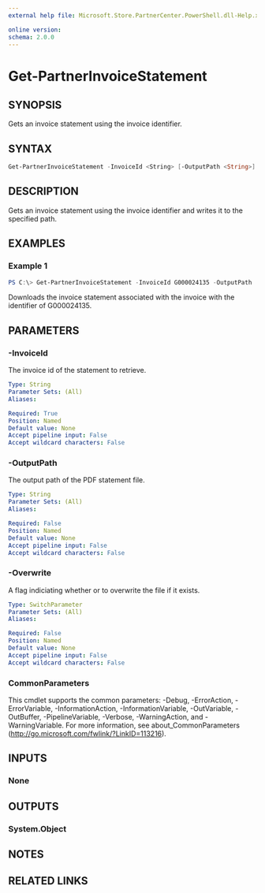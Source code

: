 ```yaml
---
external help file: Microsoft.Store.PartnerCenter.PowerShell.dll-Help.xml

online version:
schema: 2.0.0
---
```


# Get-PartnerInvoiceStatement

## SYNOPSIS
Gets an invoice statement using the invoice identifier.

## SYNTAX

```powershell
Get-PartnerInvoiceStatement -InvoiceId <String> [-OutputPath <String>] [-Overwrite] [<CommonParameters>]
```

## DESCRIPTION
Gets an invoice statement using the invoice identifier and writes it to the specified path.

## EXAMPLES

### Example 1
```powershell
PS C:\> Get-PartnerInvoiceStatement -InvoiceId G000024135 -OutputPath 'C:\Invoices\'
```

Downloads the invoice statement associated with the invoice with the identifier of G000024135.

## PARAMETERS

### -InvoiceId
The invoice id of the statement to retrieve.

```yaml
Type: String
Parameter Sets: (All)
Aliases:

Required: True
Position: Named
Default value: None
Accept pipeline input: False
Accept wildcard characters: False
```

### -OutputPath
The output path of the PDF statement file.

```yaml
Type: String
Parameter Sets: (All)
Aliases:

Required: False
Position: Named
Default value: None
Accept pipeline input: False
Accept wildcard characters: False
```

### -Overwrite
A flag indiciating whether or to overwrite the file if it exists.

```yaml
Type: SwitchParameter
Parameter Sets: (All)
Aliases:

Required: False
Position: Named
Default value: None
Accept pipeline input: False
Accept wildcard characters: False
```

### CommonParameters
This cmdlet supports the common parameters: -Debug, -ErrorAction, -ErrorVariable, -InformationAction, -InformationVariable, -OutVariable, -OutBuffer, -PipelineVariable, -Verbose, -WarningAction, and -WarningVariable. For more information, see about_CommonParameters (http://go.microsoft.com/fwlink/?LinkID=113216).

## INPUTS

### None

## OUTPUTS

### System.Object
## NOTES

## RELATED LINKS
